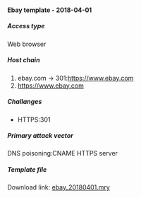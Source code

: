#### Ebay template - 2018-04-01

##### Access type
Web browser

##### Host chain
  1. ebay.com  &#8594;  301:https://www.ebay.com
  2. https://www.ebay.com

##### Challanges
  * HTTPS:301
  
##### Primary attack vector

DNS poisoning:CNAME
HTTPS server

##### Template file
Download link: [ebay_20180401.mry](/templates/ebay_20180401.mry)